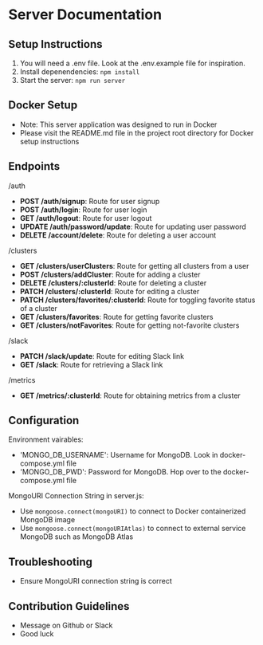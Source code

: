 # Server Documentation

## Setup Instructions

1. You will need a .env file. Look at the .env.example file for inspiration. 
2. Install depenendencies: `npm install`
3. Start the server: `npm run server`

## Docker Setup

- Note: This server application was designed to run in Docker
- Please visit the README.md file in the project root directory for Docker setup instructions

## Endpoints

/auth
- **POST /auth/signup**: Route for user signup
- **POST /auth/login**: Route for user login
- **GET /auth/logout**: Route for user logout
- **UPDATE /auth/password/update**: Route for updating user password
- **DELETE /account/delete**: Route for deleting a user account

/clusters
- **GET /clusters/userClusters**: Route for getting all clusters from a user
- **POST /clusters/addCluster**: Route for adding a cluster
- **DELETE /clusters/:clusterId**: Route for deleting a cluster
- **PATCH /clusters/:clusterId**: Route for editing a cluster
- **PATCH /clusters/favorites/:clusterId**: Route for toggling favorite status of a cluster
- **GET /clusters/favorites**: Route for getting favorite clusters
- **GET /clusters/notFavorites**: Route for getting not-favorite clusters

/slack
- **PATCH /slack/update**: Route for editing Slack link
- **GET /slack**: Route for retrieving a Slack link

/metrics
- **GET /metrics/:clusterId**: Route for obtaining metrics from a cluster

## Configuration

Environment vairables: 
- 'MONGO_DB_USERNAME': Username for MongoDB. Look in docker-compose.yml file
- 'MONGO_DB_PWD': Password for MongoDB. Hop over to the docker-compose.yml file

MongoURI Connection String in server.js: 
- Use `mongoose.connect(mongoURI)` to connect to Docker containerized MongoDB image
- Use `mongoose.connect(mongoURIAtlas)` to connect to external service MongoDB such as MongoDB Atlas

## Troubleshooting

- Ensure MongoURI connection string is correct

## Contribution Guidelines

- Message on Github or Slack
- Good luck
